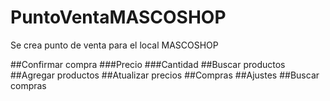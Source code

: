 # PuntoVentaMASCOSHOP
Se crea punto de venta para el local MASCOSHOP

##Confirmar compra
###Precio
###Cantidad
##Buscar productos
##Agregar productos
##Atualizar precios
##Compras
##Ajustes
##Buscar compras

